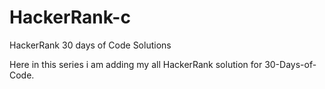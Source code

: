 # HackerRank-c
HackerRank 30 days of Code Solutions

Here in this series i am adding my all HackerRank solution for 30-Days-of-Code.

